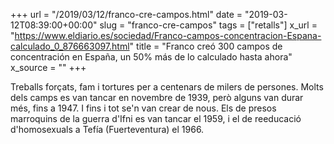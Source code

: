 +++
url = "/2019/03/12/franco-cre-campos.html"
date = "2019-03-12T08:39:00+00:00"
slug = "franco-cre-campos"
tags = ["retalls"]
x_url = "https://www.eldiario.es/sociedad/Franco-campos-concentracion-Espana-calculado_0_876663097.html"
title = "Franco creó 300 campos de concentración en España, un 50% más de lo calculado hasta ahora"
x_source = ""
+++


Treballs forçats, fam i tortures per a centenars de milers de persones. Molts dels camps es van tancar en novembre de 1939, però alguns van durar més, fins a 1947. I fins i tot se'n van crear de nous. Els de presos marroquins de la guerra d'Ifni es van tancar el 1959, i el de reeducació d'homosexuals a Tefía (Fuerteventura) el 1966.

